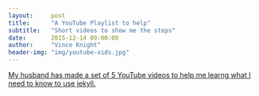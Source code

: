 ```yaml
---
layout:     post
title:      "A YouTube Playlist to help"
subtitle:   "Short videos to show me the steps"
date:       2015-12-14 09:00:00
author:     "Vince Knight"
header-img: "img/youtube-vids.jpg"
---
```


[My husband has made a set of 5 YouTube videos to help me learng what I need to
know to use jekyll.](https://www.youtube.com/playlist?list=PLnC5h3PY-znwNRZUyvR6w4XnFijWzdmGk)
